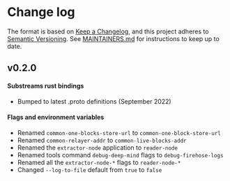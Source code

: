 # Change log

The format is based on [Keep a Changelog](https://keepachangelog.com/en/1.0.0/), and this
project adheres to [Semantic Versioning](https://semver.org/spec/v2.0.0.html). See [MAINTAINERS.md](./MAINTAINERS.md)
for instructions to keep up to date.

## v0.2.0

#### Substreams rust bindings

* Bumped to latest .proto definitions (September 2022)

#### Flags and environment variables

* Renamed `common-one-blocks-store-url` to `common-one-block-store-url`
* Renamed `common-relayer-addr` to `common-live-blocks-addr`
* Renamed the `extractor-node` application to `reader-node`
* Renamed tools command `debug-deep-mind` flags to `debug-firehose-logs`
* Renamed all the `extractor-node-*` flags to `reader-node-*`
* Changed `--log-to-file` default from `true` to `false`
